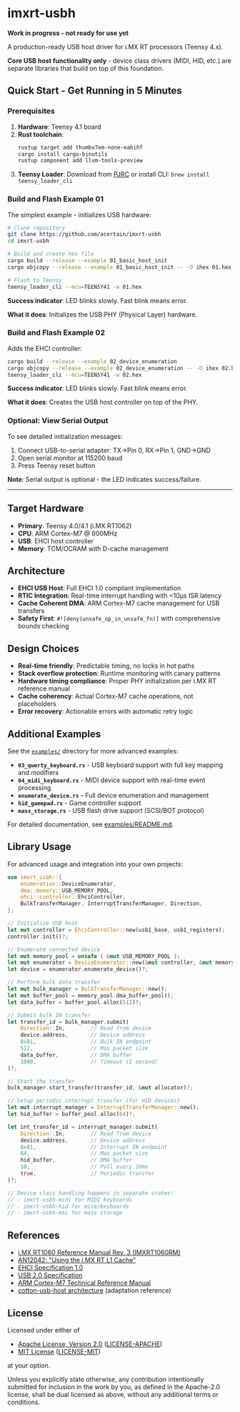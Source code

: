 # imxrt-usbh

**Work in progress - not ready for use yet**

A production-ready USB host driver for i.MX RT processors (Teensy 4.x).

**Core USB host functionality only** - device class drivers (MIDI, HID, etc.) are separate libraries that build on top of this foundation.

## Quick Start - Get Running in 5 Minutes

### Prerequisites

1. **Hardware**: Teensy 4.1 board
2. **Rust toolchain**:
   ```bash
   rustup target add thumbv7em-none-eabihf
   cargo install cargo-binutils
   rustup component add llvm-tools-preview
   ```
3. **Teensy Loader**: Download from [PJRC](https://www.pjrc.com/teensy/loader.html) or install CLI: `brew install teensy_loader_cli`

### Build and Flash Example 01

The simplest example - initializes USB hardware:

```bash
# Clone repository
git clone https://github.com/acertain/imxrt-usbh
cd imxrt-usbh

# Build and create hex file
cargo build --release --example 01_basic_host_init
cargo objcopy --release --example 01_basic_host_init -- -O ihex 01.hex

# Flash to Teensy
teensy_loader_cli --mcu=TEENSY41 -w 01.hex
```

**Success indicator**: LED blinks slowly. Fast blink means error.

**What it does**: Initializes the USB PHY (Physical Layer) hardware.

### Build and Flash Example 02

Adds the EHCI controller:

```bash
cargo build --release --example 02_device_enumeration
cargo objcopy --release --example 02_device_enumeration -- -O ihex 02.hex
teensy_loader_cli --mcu=TEENSY41 -w 02.hex
```

**Success indicator**: LED blinks slowly. Fast blink means error.

**What it does**: Creates the USB host controller on top of the PHY.

### Optional: View Serial Output

To see detailed initialization messages:
1. Connect USB-to-serial adapter: TX→Pin 0, RX→Pin 1, GND→GND
2. Open serial monitor at 115200 baud
3. Press Teensy reset button

**Note**: Serial output is optional - the LED indicates success/failure.

---

## Target Hardware

- **Primary**: Teensy 4.0/4.1 (i.MX RT1062)
- **CPU**: ARM Cortex-M7 @ 600MHz
- **USB**: EHCI host controller
- **Memory**: TCM/OCRAM with D-cache management

## Architecture

- **EHCI USB Host**: Full EHCI 1.0 compliant implementation
- **RTIC Integration**: Real-time interrupt handling with <10μs ISR latency
- **Cache Coherent DMA**: ARM Cortex-M7 cache management for USB transfers
- **Safety First**: `#![deny(unsafe_op_in_unsafe_fn)]` with comprehensive bounds checking

## Design Choices

- **Real-time friendly**: Predictable timing, no locks in hot paths
- **Stack overflow protection**: Runtime monitoring with canary patterns
- **Hardware timing compliance**: Proper PHY initialization per i.MX RT reference manual
- **Cache coherency**: Actual Cortex-M7 cache operations, not placeholders
- **Error recovery**: Actionable errors with automatic retry logic

## Additional Examples

See the [`examples/`](examples/) directory for more advanced examples:
- **`03_qwerty_keyboard.rs`** - USB keyboard support with full key mapping and modifiers
- **`04_midi_keyboard.rs`** - MIDI device support with real-time event processing
- **`enumerate_device.rs`** - Full device enumeration and management
- **`hid_gamepad.rs`** - Game controller support
- **`mass_storage.rs`** - USB flash drive support (SCSI/BOT protocol)

For detailed documentation, see [examples/README.md](examples/README.md).

## Library Usage

For advanced usage and integration into your own projects:

```rust
use imxrt_usbh::{
    enumeration::DeviceEnumerator,
    dma::memory::USB_MEMORY_POOL,
    ehci::controller::EhciController,
    BulkTransferManager, InterruptTransferManager, Direction,
};

// Initialize USB host
let mut controller = EhciController::new(usb1_base, usb1_registers);
controller.init()?;

// Enumerate connected device
let mut memory_pool = unsafe { &mut USB_MEMORY_POOL };
let mut enumerator = DeviceEnumerator::new(&mut controller, &mut memory_pool);
let device = enumerator.enumerate_device()?;

// Perform bulk data transfer
let mut bulk_manager = BulkTransferManager::new();
let mut buffer_pool = memory_pool.dma_buffer_pool();
let data_buffer = buffer_pool.alloc(512)?;

// Submit bulk IN transfer
let transfer_id = bulk_manager.submit(
    Direction::In,        // Read from device
    device.address,       // Device address
    0x81,                 // Bulk IN endpoint
    512,                  // Max packet size
    data_buffer,          // DMA buffer
    1000,                 // Timeout (1 second)
)?;

// Start the transfer
bulk_manager.start_transfer(transfer_id, &mut allocator)?;

// Setup periodic interrupt transfer (for HID devices)
let mut interrupt_manager = InterruptTransferManager::new();
let hid_buffer = buffer_pool.alloc(64)?;

let int_transfer_id = interrupt_manager.submit(
    Direction::In,        // Read from device
    device.address,       // Device address
    0x81,                 // Interrupt IN endpoint
    64,                   // Max packet size
    hid_buffer,           // DMA buffer
    10,                   // Poll every 10ms
    true,                 // Periodic transfer
)?;

// Device class handling happens in separate crates:
// - imxrt-usbh-midi for MIDI keyboards
// - imxrt-usbh-hid for mice/keyboards
// - imxrt-usbh-msc for mass storage
```

## References

* [i.MX RT1060 Reference Manual Rev. 3 (IMXRT1060RM)](https://www.pjrc.com/teensy/IMXRT1060RM_rev3.pdf)
* [AN12042: "Using the i.MX RT L1 Cache"](https://www.nxp.com/docs/en/application-note/AN12042.pdf)
* [EHCI Specification 1.0](https://www.intel.com/content/dam/www/public/us/en/documents/technical-specifications/ehci-specification-for-usb.pdf)
* [USB 2.0 Specification](http://www.poweredusb.org/pdf/usb20.pdf)
* [ARM Cortex-M7 Technical Reference Manual](https://developer.arm.com/documentation/ddi0489/f/introduction/documentation)
* [cotton-usb-host architecture](https://docs.rs/cotton-usb-host/latest/cotton_usb_host/) (adaptation reference)

## License

Licensed under either of

- [Apache License, Version 2.0](http://www.apache.org/licenses/LICENSE-2.0) ([LICENSE-APACHE](./LICENSE-APACHE))
- [MIT License](http://opensource.org/licenses/MIT) ([LICENSE-MIT](./LICENSE-MIT))

at your option.

Unless you explicitly state otherwise, any contribution intentionally submitted
for inclusion in the work by you, as defined in the Apache-2.0 license, shall be
dual licensed as above, without any additional terms or conditions.
